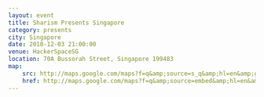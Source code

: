 ```yaml
---
layout: event
title: Sharism Presents Singapore
category: presents
city: Singapore
date: 2010-12-03 21:00:00
venue: HackerSpaceSG
location: 70A Bussorah Street, Singapore 199483
map:
    src: http://maps.google.com/maps?f=q&amp;source=s_q&amp;hl=en&amp;geocode=&amp;q=70A+Bussorah+Street,+Singapore+199483&amp;aq=&amp;sll=45.521877,-73.590292&amp;sspn=0.013546,0.012424&amp;vpsrc=0&amp;ie=UTF8&amp;hq=&amp;hnear=70A+Bussorah+St,+Singapore+199483&amp;t=m&amp;z=14&amp;ll=1.300895,103.859894&amp;output=embed
    href: http://maps.google.com/maps?f=q&amp;source=embed&amp;hl=en&amp;geocode=&amp;q=70A+Bussorah+Street,+Singapore+199483&amp;aq=&amp;sll=45.521877,-73.590292&amp;sspn=0.013546,0.012424&amp;vpsrc=0&amp;ie=UTF8&amp;hq=&amp;hnear=70A+Bussorah+St,+Singapore+199483&amp;t=m&amp;z=14&amp;ll=1.300895,103.859894
---
```

